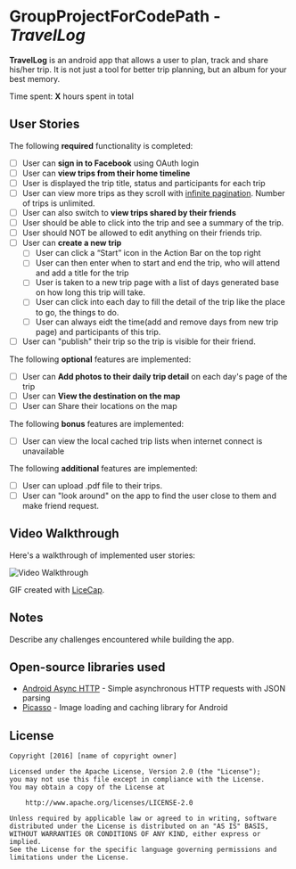 # GroupProjectForCodePath - *TravelLog*

**TravelLog** is an android app that allows a user to plan, track and share his/her trip. It is not just a tool for better trip planning, but an album for your best memory.

Time spent: **X** hours spent in total

## User Stories

The following **required** functionality is completed:

* [ ]	User can **sign in to Facebook** using OAuth login
* [ ]	User can **view trips from their home timeline**
  * [ ] User is displayed the trip title, status and participants for each trip
  * [ ] User can view more trips as they scroll with [infinite pagination](http://guides.codepath.com/android/Endless-Scrolling-with-AdapterViews-and-RecyclerView). Number of trips is unlimited.
* [ ]   User can also switch to **view trips shared by their friends**
  * [ ] User should be able to click into the trip and see a summary of the trip.
  * [ ] User should NOT be allowed to edit anything on their friends trip.
* [ ] User can **create a new trip**
  * [ ] User can click a “Start” icon in the Action Bar on the top right
  * [ ] User can then enter when to start and end the trip, who will attend and add a title for the trip
  * [ ] User is taken to a new trip page with a list of days generated base on how long this trip will take.
  * [ ] User can click into each day to fill the detail of the trip like the place to go, the things to do.
  * [ ] User can always eidt the time(add and remove days from new trip page) and participants of this trip.
* [ ]  User can "publish" their trip so the trip is visible for their friend.

The following **optional** features are implemented:

* [ ] User can **Add photos to their daily trip detail** on each day's page of the trip
* [ ] User can **View the destination on the map**
* [ ] User can Share their locations on the map

The following **bonus** features are implemented:

* [ ] User can view the local cached trip lists when internet connect is unavailable

The following **additional** features are implemented:

* [ ] User can upload .pdf file to their trips.
* [ ] User can "look around" on the app to find the user close to them and make friend request.

## Video Walkthrough

Here's a walkthrough of implemented user stories:

<img src='http://i.imgur.com/link/to/your/gif/file.gif' title='Video Walkthrough' width='' alt='Video Walkthrough' />

GIF created with [LiceCap](http://www.cockos.com/licecap/).

## Notes

Describe any challenges encountered while building the app.

## Open-source libraries used

- [Android Async HTTP](https://github.com/loopj/android-async-http) - Simple asynchronous HTTP requests with JSON parsing
- [Picasso](http://square.github.io/picasso/) - Image loading and caching library for Android

## License

    Copyright [2016] [name of copyright owner]

    Licensed under the Apache License, Version 2.0 (the "License");
    you may not use this file except in compliance with the License.
    You may obtain a copy of the License at

        http://www.apache.org/licenses/LICENSE-2.0

    Unless required by applicable law or agreed to in writing, software
    distributed under the License is distributed on an "AS IS" BASIS,
    WITHOUT WARRANTIES OR CONDITIONS OF ANY KIND, either express or implied.
    See the License for the specific language governing permissions and
    limitations under the License.
